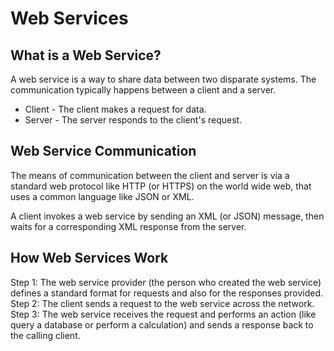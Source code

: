 # Web Services
## What is a Web Service?
A web service is a way to share data between two disparate systems. The communication typically happens between a client and a server.
* Client - The client makes a request for data.
* Server - The server responds to the client's request.

## Web Service Communication
The means of communication between the client and server is via a standard web protocol like HTTP (or HTTPS) on the world wide web, that uses a common language like JSON or XML.

A client invokes a web service by sending an XML (or JSON) message, then waits for a corresponding XML response from the server.

## How Web Services Work
Step 1: The web service provider (the person who created the web service) defines a standard format for requests and also for the responses provided.
Step 2: The client sends a request to the web service across the network.
Step 3: The web service receives the request and performs an action (like query a database or perform a calculation) and sends a response back to the calling client.
